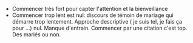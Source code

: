 - Commencer très fort pour capter l'attention et la bienveillance 
- Commencer trop lent est nul: discours de témoin de mariage qui démarre trop lentement. Approche descriptive ( je suis tel, je fais ça pour …) nul. Manque d'entrain. Commencer par une citation c'est top. Des mariés ou non. 
